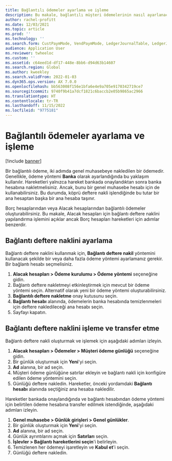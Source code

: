 ```yaml
---
title: Bağlantılı ödemeler ayarlama ve işleme
description: Bu makale, bağlantılı müşteri ödemelerinin nasıl ayarlanacağını ve işleneceğini açıklar. Bir bağlantılı ödeme, iki adımda genel muhasebeye nakledilen bir ödemedir.
author: rachel-profitt
ms.date: 12/03/2021
ms.topic: article
ms.prod: ''
ms.technology: ''
ms.search.form: CustPaymMode, VendPaymMode, LedgerJournalTable, LedgerJournalTransCustPaym, LedgerJournalTransVendPaym, LedgerJournalTransDaily
audience: Application User
ms.reviewer: twheeloc
ms.custom: ''
ms.assetid: c64eed1d-df17-448e-8bb6-d94d63b14607
ms.search.region: Global
ms.author: kweekley
ms.search.validFrom: 2022-01-03
ms.dyn365.ops.version: AX 7.0.0
ms.openlocfilehash: bb563008f156e1bfa6e4e9a705e9170342719ce7
ms.sourcegitcommit: 9740f9b41a7dcf1821c6baccb2e05b9865ac2966
ms.translationtype: HT
ms.contentlocale: tr-TR
ms.lasthandoff: 11/15/2022
ms.locfileid: "9775181"
---
```

# <a name="set-up-and-process-bridged-payments"></a>Bağlantılı ödemeler ayarlama ve işleme

[!include [banner](../includes/banner.md)]

Bir bağlantılı ödeme, iki adımda genel muhasebeye nakledilen bir ödemedir. Genellikle, ödeme yöntemi **Banka** olarak ayarlandığında bu yaklaşım kullanılır. Hareketleri yalnızca hareket bankada onaylandıktan sonra banka hesabına nakletmelisiniz. Ancak, bunu bir genel muhasebe hesabı için de kullanabilirsiniz. Bu durumda, köprü deftere nakli işlendiğinde bu tutar bir ana hesaptan başka bir ana hesaba taşınır.

Borç hesaplarından veya Alacak hesaplarından bağlantılı ödemeler oluşturabilirsiniz. Bu makale, Alacak hesapları için bağlantı deftere naklini yapılandırma işlemini açıklar ancak Borç hesapları hareketleri için adımlar benzerdir.

## <a name="set-up-bridging-posting"></a>Bağlantı deftere naklini ayarlama

Bağlantı deftere naklini kullanmak için, **Bağlantı deftere nakil** yöntemini kullanacak şekilde bir veya daha fazla ödeme yöntemi ayarlamanız gerekir. Bir bağlantı hesabı seçmelisiniz.

1. **Alacak hesapları &gt; Ödeme kurulumu &gt; Ödeme yöntemi** seçeneğine gidin.
2. Bağlantı deftere nakletmeyi etkinleştirmek için mevcut bir ödeme yöntemi seçin. Alternatif olarak yeni bir ödeme yöntemi oluşturabilirsiniz.
3. **Bağlantılı deftere nakletme** onay kutusunu seçin.
4. **Bağlantı hesabı** alanında, ödemelerin banka hesabında temizlenmeleri için deftere nakledileceği ana hesabı seçin.
5. Sayfayı kapatın.

## <a name="process-and-transfer-bridging-posting"></a>Bağlantı deftere naklini işleme ve transfer etme

Bağlantı deftere nakli oluşturmak ve işlemek için aşağıdaki adımları izleyin.

1. **Alacak hesapları &gt; Ödemeler &gt; Müşteri ödeme günlüğü** seçeneğine gidin.
2. Bir günlük oluşturmak için **Yeni**'yi seçin.
3. **Ad** alanına, bir ad seçin.
4. Müşteri ödeme günlüğüne satırlar ekleyin ve bağlantı nakli için konfigüre edilen ödeme yöntemini seçin.
5. Günlüğü deftere nakledin. Hareketler, önceki yordamdaki **Bağlantı hesabı** alanında seçtiğiniz ana hesaba nakledilir.

Hareketler bankada onaylandığında ve bağlantı hesabından ödeme yöntemi için belirtilen ödeme hesabına transfer edilmek istendiğinde, aşağıdaki adımları izleyin.

1. **Genel muhasebe &gt; Günlük girişleri &gt; Genel günlükler**.
2. Bir günlük oluşturmak için **Yeni**'yi seçin.
3. **Ad** alanına, bir ad seçin.
4. Günlük ayrıntılarını açmak için **Satırları** seçin.
5. **İşlevler &gt; Bağlantı hareketlerini seçin**'i belirleyin.
6. Temizlenen her ödemeyi işaretleyin ve **Kabul et**'i seçin.
7. Günlüğü deftere nakledin.
